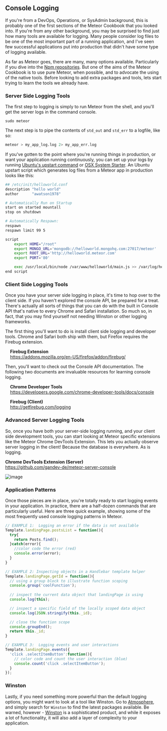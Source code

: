## Console Logging

If you're from a DevOps, Operations, or SysAdmin background, this is probably one of the first sections of the Meteor Cookbook that you looked into.  If you're from any other background, you may be surprised to find just how many tools are available for logging.  Many people consider log files to be one of the most important part of a running application, and I've seen few successful applications put into production that didn't have some type of logging available.  

As far as Meteor goes, there are many, many options available.  Particularly if you dive into the [Npm repositories](https://npmjs.org/search?q=logging).  But one of the aims of the Meteor Cookbook is to use pure Meteor, when possible, and to advocate the using of the native tools.  Before looking to add extra packages and tools, lets start trying to learn the tools we already have.  

### Server Side Logging Tools  
The first step to logging is simply to run Meteor from the shell, and you'll get the server logs in the command console.

````
sudo meteor
````
The next step is to pipe the contents of ``std_out`` and ``std_err`` to a logfile, like so:

````sh
meteor > my_app_log.log 2> my_app_err.log
````

If you've gotten to the point where you're running things in production, or want your application running continuously, you can set up your logs by running [Ubuntu's upstart command](http://upstart.ubuntu.com/) or [OSX System Starter](https://developer.apple.com/library/mac/documentation/Darwin/Reference/ManPages/man8/SystemStarter.8.html).  An Ubuntu upstart script which generates log files from a Meteor app in production looks like this:  

````sh
## /etc/init/helloworld.conf
description "hello world"
author      "awatson1978"

# Automatically Run on Startup
start on started mountall
stop on shutdown

# Automatically Respawn:
respawn
respawn limit 99 5

script
    export HOME="/root"
    export MONGO_URL='mongodb://helloworld.mongohq.com:27017/meteor'
    export ROOT_URL='http://helloworld.meteor.com'
    export PORT='80'

    exec /usr/local/bin/node /var/www/helloworld/main.js >> /var/log/helloworld.log 2>&1
end script
````

### Client Side Logging Tools

Once you have your server side logging in place, it's time to hop over to the client side.  If you haven't explored the console API, be prepared for a treat.  There's actually all sorts of things that you can do with the built in Console API that's native to every Chrome and Safari installation.  So much so, in fact, that you may find yourself not needing Winston or other logging frameworks.  

The first thing you'll want to do is install client side logging and developer tools.  Chrome and Safari both ship with them, but Firefox requires the Firebug extension.  

&nbsp;&nbsp;&nbsp;&nbsp;**Firebug Extension**      
&nbsp;&nbsp;&nbsp;&nbsp;https://addons.mozilla.org/en-US/firefox/addon/firebug/  

Then, you'll want to check out the Console API documentation.  The following two documents are invaluable resources for learning console logging.  

&nbsp;&nbsp;&nbsp;&nbsp;**Chrome Developer Tools**      
&nbsp;&nbsp;&nbsp;&nbsp;https://developers.google.com/chrome-developer-tools/docs/console  

&nbsp;&nbsp;&nbsp;&nbsp;**Firebug (Client)**    
&nbsp;&nbsp;&nbsp;&nbsp;http://getfirebug.com/logging  


### Advanced Server Logging Tools

So, once you have both your server-side logging running, and your client side development tools, you can start looking at Meteor specific extensions like the Meteor Chrome DevTools Extension.  This lets you actually observe server logging in the client!  Because the database is everywhere.  As is logging.

**Chrome DevTools Extension (Server)**  
https://github.com/gandev-de/meteor-server-console  


![image](https://raw.github.com/gandev-de/meteor-server-console/screenshots/package-scope-functionality.png "Meteor Server Console")  



### Application Patterns  

Once those pieces are in place, you're totally ready to start logging events in your application.  In practice, there are a half-dozen commands that are particularly useful.  Here are three quick example, showing some of the most frequently used console logging patterns in Meteor.

````js
// EXAMPLE 1:  Logging an error if the data is not available
Template.landingPage.postsList = function(){
  try{
    return Posts.find();
  }catch(error){
    //color code the error (red)
    console.error(error);
  }
}

// EXAMPLE 2: Inspecting objects in a Handlebar template helper
Template.landingPage.getId = function(){
  // using a group block to illustrate function scoping
  console.group('coolFunction');
  
  // inspect the current data object that landingPage is using
  console.log(this);

  // inspect a specific field of the locally scoped data object
  console.log(JSON.stringify(this._id);

  // close the function scope
  console.groupEnd();
  return this._id;
}

// EXAMPLE 3:  Logging events and user interactions  
Template.landingPage.events({
  'click .selectItemButton':function(){
    // color code and count the user interaction (blue)
    console.count('click .selectItemButton');
  }
});
````


### Winston  
Lastly, if you need something more powerful than the default logging options, you might want to look at a tool like Winston.  Go to [Atmosphere](https://atmosphere.meteor.com), and simply search for ``Winston`` to find the latest packages available.  Be warned, however - [Winston](https://github.com/flatiron/winston) is a sophisticated product, and while it exposes a lot of functionality, it will also add a layer of complexity to your application.  
